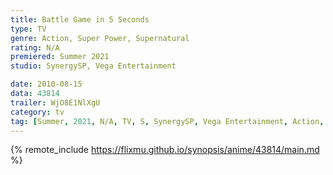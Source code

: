 ```yaml
---
title: Battle Game in 5 Seconds
type: TV
genre: Action, Super Power, Supernatural
rating: N/A
premiered: Summer 2021
studio: SynergySP, Vega Entertainment

date: 2010-08-15
data: 43814
trailer: WjO8E1NlXgU
category: tv
tag: [Summer, 2021, N/A, TV, S, SynergySP, Vega Entertainment, Action, Super Power, Supernatural]
---
```

{% remote_include https://flixmu.github.io/synopsis/anime/43814/main.md %}
